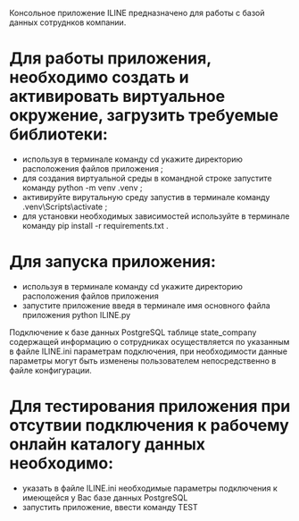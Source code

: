 Консольное приложение ILINE предназначено для работы с базой данных сотруднков компании.

Для работы приложения, необходимо создать и активировать виртуальное окружение, загрузить требуемые библиотеки:
===============================================================================================================
- используя в терминале команду cd укажите директорию расположения файлов приложения ;
- для создания виртуальной среды в командной строке запустите команду python -m venv .venv ;
- активируйте вирутальную среду запустив в терминале команду .venv\Scripts\activate ;
- для установки необходимых зависимостей используйте в терминале команду pip install -r requirements.txt .


Для запуска приложения:
===============================================================================================================
- используя в терминале команду cd укажите директорию расположения файлов приложения
- запустите приложение введя в терминале имя основного файла приложения python ILINE.py


Подключение к базе данных PostgreSQL таблице state_company содержащей информацию о сотрудниках осуществляется
по указанным в файле ILINE.ini параметрам подключения, при необходимости данные параметры могут быть изменены пользователем
непосредственно в файле конфигурации.

Для тестирования приложения при отсутвии подключения к рабочему онлайн каталогу данных необходимо:
===============================================================================================================
-  указать в файле ILINE.ini необходимые параметры подключения к имеющейся у Вас базе данных PostgreSQL
-  запустить приложение, ввести команду TEST


